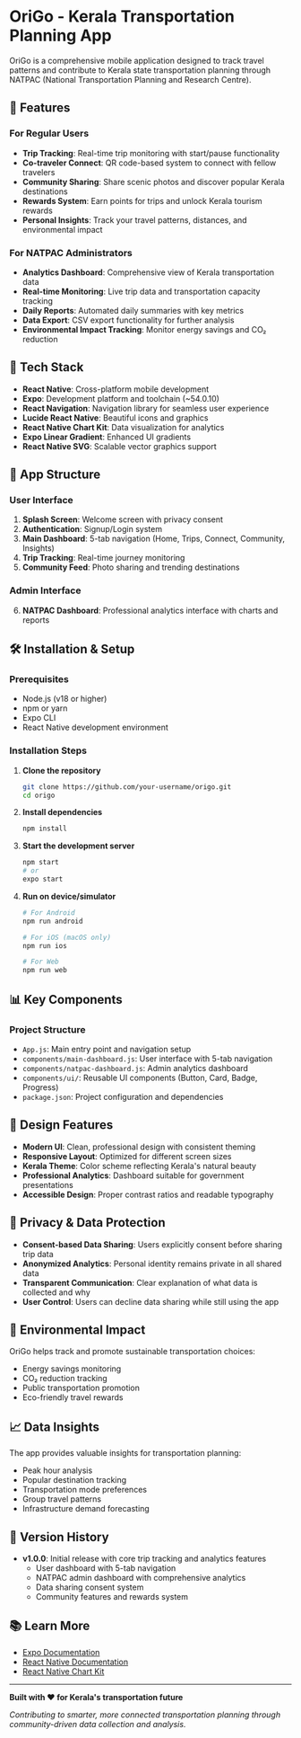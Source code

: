 # OriGo - Kerala Transportation Planning App

OriGo is a comprehensive mobile application designed to track travel patterns and contribute to Kerala state transportation planning through NATPAC (National Transportation Planning and Research Centre).

## 🌟 Features

### For Regular Users
- **Trip Tracking**: Real-time trip monitoring with start/pause functionality
- **Co-traveler Connect**: QR code-based system to connect with fellow travelers
- **Community Sharing**: Share scenic photos and discover popular Kerala destinations
- **Rewards System**: Earn points for trips and unlock Kerala tourism rewards
- **Personal Insights**: Track your travel patterns, distances, and environmental impact

### For NATPAC Administrators
- **Analytics Dashboard**: Comprehensive view of Kerala transportation data
- **Real-time Monitoring**: Live trip data and transportation capacity tracking
- **Daily Reports**: Automated daily summaries with key metrics
- **Data Export**: CSV export functionality for further analysis
- **Environmental Impact Tracking**: Monitor energy savings and CO₂ reduction

## 🚀 Tech Stack

- **React Native**: Cross-platform mobile development
- **Expo**: Development platform and toolchain (~54.0.10)
- **React Navigation**: Navigation library for seamless user experience
- **Lucide React Native**: Beautiful icons and graphics
- **React Native Chart Kit**: Data visualization for analytics
- **Expo Linear Gradient**: Enhanced UI gradients
- **React Native SVG**: Scalable vector graphics support

## 📱 App Structure

### User Interface
1. **Splash Screen**: Welcome screen with privacy consent
2. **Authentication**: Signup/Login system
3. **Main Dashboard**: 5-tab navigation (Home, Trips, Connect, Community, Insights)
4. **Trip Tracking**: Real-time journey monitoring
5. **Community Feed**: Photo sharing and trending destinations

### Admin Interface
6. **NATPAC Dashboard**: Professional analytics interface with charts and reports

## 🛠️ Installation & Setup

### Prerequisites
- Node.js (v18 or higher)
- npm or yarn
- Expo CLI
- React Native development environment

### Installation Steps

1. **Clone the repository**
   ```bash
   git clone https://github.com/your-username/origo.git
   cd origo
   ```

2. **Install dependencies**
   ```sh
   npm install
   ```

3. **Start the development server**
   ```sh
   npm start
   # or
   expo start
   ```

4. **Run on device/simulator**
   ```sh
   # For Android
   npm run android
   
   # For iOS (macOS only)
   npm run ios
   
   # For Web
   npm run web
   ```

## 📊 Key Components

### Project Structure
- `App.js`: Main entry point and navigation setup
- `components/main-dashboard.js`: User interface with 5-tab navigation
- `components/natpac-dashboard.js`: Admin analytics dashboard
- `components/ui/`: Reusable UI components (Button, Card, Badge, Progress)
- `package.json`: Project configuration and dependencies

## 🎨 Design Features

- **Modern UI**: Clean, professional design with consistent theming
- **Responsive Layout**: Optimized for different screen sizes
- **Kerala Theme**: Color scheme reflecting Kerala's natural beauty
- **Professional Analytics**: Dashboard suitable for government presentations
- **Accessible Design**: Proper contrast ratios and readable typography

## 🔐 Privacy & Data Protection

- **Consent-based Data Sharing**: Users explicitly consent before sharing trip data
- **Anonymized Analytics**: Personal identity remains private in all shared data
- **Transparent Communication**: Clear explanation of what data is collected and why
- **User Control**: Users can decline data sharing while still using the app

## 🌱 Environmental Impact

OriGo helps track and promote sustainable transportation choices:
- Energy savings monitoring
- CO₂ reduction tracking
- Public transportation promotion
- Eco-friendly travel rewards

## 📈 Data Insights

The app provides valuable insights for transportation planning:
- Peak hour analysis
- Popular destination tracking
- Transportation mode preferences
- Group travel patterns
- Infrastructure demand forecasting

## 🔄 Version History

- **v1.0.0**: Initial release with core trip tracking and analytics features
  - User dashboard with 5-tab navigation
  - NATPAC admin dashboard with comprehensive analytics
  - Data sharing consent system
  - Community features and rewards system

## 📚 Learn More

- [Expo Documentation](https://docs.expo.dev/)
- [React Native Documentation](https://reactnative.dev/)
- [React Native Chart Kit](https://github.com/indiespirit/react-native-chart-kit)

---

**Built with ❤️ for Kerala's transportation future**

*Contributing to smarter, more connected transportation planning through community-driven data collection and analysis.*
